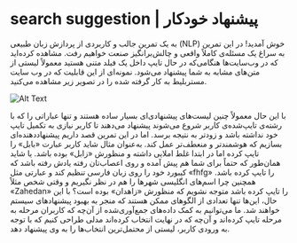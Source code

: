 # search suggestion | پیشنهاد خودکار
به یک تمرین جالب و کاربردی از پردازش زبان طبیعی (NLP) خوش آمدید! در این تمرین به سراغ یک مسئله‌ی کاملاً واقعی و چالش‌برانگیز صنعت خواهیم رفت. مشاهده کرده‌اید که در وب‌سایت‌ها هنگامی‌که در حال تایپ داخل یک فیلد متنی هستید معمولاً لیستی از متن‌های مشابه به شما پیشنهاد می‌شود. نمونه‌ای از این قابلیت که در وب سایت مستربلیط به کار گرفته شده را در تصویر زیر مشاهده می‌کنید.


![Alt Text](/notebooks/screenshot.png)



با این حال معمولاً چنین لیست‌های پیشنهادی‌ای بسیار ساده هستند و تنها عباراتی را که با رشته‌ی تایپ‌شده‌ی کاربر شروع می‌شوند پیشنهاد می‌دهند تا کاربر نیازی به تکمیل تایپ خود نداشته باشد و زودتر به نتیجه برسد. اما در این تمرین قصد داریم پیشنهاددهنده‌ای بسازیم که هوشمندتر و منعطف‌تر عمل کند. به‌عنوان مثال شاید کاربر عبارت «بابل» را تایپ کرده اما در ابتدا غلط املایی داشته و منظورش «زابل» بوده باشد.  یا شاید همان‌طور که حتماً برای شما هم پیش آمده و روی اعصاب‌تان رفته یادش رفته باشد که کیبورد خود را روی زبان فارسی تنظیم کند و عبارتی مثل «fhfg» را تایپ کرده باشد. همچنین چرا اسم‌های انگلیسی شهرها را هم در نظر نگیریم و وقتی شخص مثلاً «Zahedan» را تایپ کرده باشد متوجه نشویم که منظورش «زاهدان» بوده است؟ با این حال، این‌ها تنها تعدادی از الگوهای ممکن هستند که منجر به بهبود پیشنهادهای سیستم خواهند شد. ما می‌توانیم به کمک داده‌های جمع‌آوری‌شده از آن‌چه که کاربران مرحله به مرحله تایپ کرده‌اند و آن‌چه که در نهایت انتخاب کرده‌اند مدلی طراحی کنیم که با توجه به ورودی کاربر، لیستی از محتمل‌ترین انتخاب‌ها را به وی پیشنهاد دهد.



